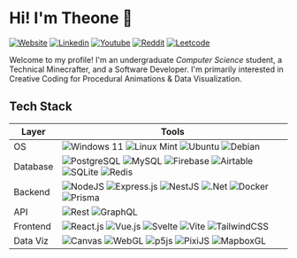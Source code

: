 # Hi! I'm Theone 👋

[![Website](https://img.shields.io/badge/theeoneeclarin.com-black?logo=Google-Chrome&logoColor=white&link=https://theoneeclarin.com)](https://theoneeclarin.com)
[![Linkedin](https://img.shields.io/badge/in/theoneeclarin-blue?logo=Linkedin&logoColor=white&link=https://www.linkedin.com/in/theoneeclarin/)](https://www.linkedin.com/in/theoneeclarin/)
[![Youtube](https://img.shields.io/badge/@daawaan4U-FF0000?logo=youtube&logoColor=white&link=https://www.youtube.com/@daawaan4U)](https://www.youtube.com/@daawaan4U)
[![Reddit](https://img.shields.io/badge/u/daawaan4U-FF4500?logo=reddit&logoColor=white&link=https://reddit.com/user/u/daawaan4U/)](https://reddit.com/user/u/daawaan4U/)
[![Leetcode](https://img.shields.io/badge/@theoneeclarin-black?logo=LeetCode&logoColor=#d16c06&link=https://leetcode.com/theoneeclarin/)](https://leetcode.com/theoneeclarin/)

Welcome to my profile! I'm an undergraduate _Computer Science_ student, a Technical Minecrafter, and a Software Developer. I'm primarily interested in Creative Coding for Procedural Animations & Data Visualization.


## Tech Stack

| **Layer** | **Tools**                                                                                                                                                                                                                                                                                                                                                                                                                                                                                                                                                                                                                                                                                                                                                                                                                                                                                                                                                                                                                                                                                                                                                                                                                                                                                                                                                                                                                                       |
| --------- | ----------------------------------------------------------------------------------------------------------------------------------------------------------------------------------------------------------------------------------------------------------------------------------------------------------------------------------------------------------------------------------------------------------------------------------------------------------------------------------------------------------------------------------------------------------------------------------------------------------------------------------------------------------------------------------------------------------------------------------------------------------------------------------------------------------------------------------------------------------------------------------------------------------------------------------------------------------------------------------------------------------------------------------------------------------------------------------------------------------------------------------------------------------------------------------------------------------------------------------------------------------------------------------------------------------------------------------------------------------------------------------------------------------------------------------------------- |
| OS        | ![Windows 11](https://img.shields.io/badge/Windows%2011--_?logo=Windows%2011&style=social) ![Linux Mint](https://img.shields.io/badge/Linux%20Mint--_?logo=Linux%20Mint&style=social) ![Ubuntu](https://img.shields.io/badge/Ubuntu--_?logo=ubuntu&style=social) ![Debian](https://img.shields.io/badge/Debian--_?logo=debian&style=social)                                                                                                                                                                                                                                                                                                                                                                                                                                                                                                                                                                                                                                                                                                                                                                                                                                                                                                                                                                                                                                                                      |
| Database  | ![PostgreSQL](https://img.shields.io/badge/PostgreSQL--_?logo=postgresql&style=social) ![MySQL](https://img.shields.io/badge/MySQL--_?logo=mysql&style=social) ![Firebase](https://img.shields.io/badge/Firebase--_?logo=firebase&style=social) ![Airtable](https://img.shields.io/badge/Airtable--_?logo=Airtable&style=social) ![SQLite](https://img.shields.io/badge/SQLite--_?logo=sqlite&style=social) ![Redis](https://img.shields.io/badge/Redis--_?logo=redis&style=social)                                                                                                                                                                                                                                                                                                                                                                                                                                                                                                                                                                                                                                                                                                                                                                                                                                                                                                                          |
| Backend   | ![NodeJS](https://img.shields.io/badge/NodeJS--_?logo=node.js&style=social) ![Express.js](https://img.shields.io/badge/Express.js--_?logo=express&style=social) ![NestJS](https://img.shields.io/badge/NestJS--_?logo=nestjs&style=social) ![.Net](https://img.shields.io/badge/ASP.NET--_?&logo=.net&style=social) ![Docker](https://img.shields.io/badge/Docker--_?logo=docker&style=social) ![Prisma](https://img.shields.io/badge/Prisma--_?logo=Prisma&style=social)                                                                                                                                                                                                                                                                                                                                                                                                                                                                                                                                                                                                                                                                                                                                                                                                                                                                                                              |
| API       | ![Rest](https://img.shields.io/badge/REST--_?style=social) ![GraphQL](https://img.shields.io/badge/GraphQL--_?logo=graphql&style=social)                                                                                                                                                                                                                                                                                                                                                                                                                                                                                                                                                                                                                                                                                                                                                                                                                                                                                                                                                                                                                                                                                                                                                                                                                                                                                                        |
| Frontend  | ![React.js](https://img.shields.io/badge/React.js--_?logo=react&style=social) ![Vue.js](https://img.shields.io/badge/Vue.js--_?logo=vuedotjs&style=social) ![Svelte](https://img.shields.io/badge/Svelte--_?logo=svelte&style=social) ![Vite](https://img.shields.io/badge/Vite--_?logo=vite&style=social) ![TailwindCSS](https://img.shields.io/badge/tailwindcss--_?logo=tailwind-css&style=social)                                                                                                                                                                                                                                                                                                                                                                                                                                                                                                                                                                                                                                                                                                                                                                                                                                                                                                                                                                                 |
| Data Viz  | ![Canvas](https://img.shields.io/badge/Canvas--_?logo=html5&style=social) ![WebGL](https://img.shields.io/badge/WebGL--_?logo=webgl&style=social) ![p5js](https://img.shields.io/badge/p5.js--_?logo=p5.js&style=social) ![PixiJS](https://img.shields.io/badge/PixiJS--_?logo=pixi.js&style=social) ![MapboxGL](https://img.shields.io/badge/Mapbox--_?logo=mapbox&style=social) |
